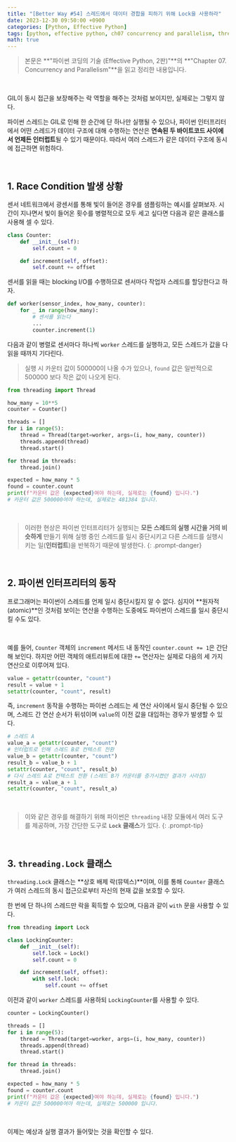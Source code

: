 ```yaml
---
title: "[Better Way #54] 스레드에서 데이터 경합을 피하기 위해 Lock을 사용하라"
date: 2023-12-30 09:50:00 +0900
categories: [Python, Effective Python]
tags: [python, effective python, ch07 concurrency and parallelism, thread, multithread, gil, lock, mutex]
math: true
---
```


> 본문은 **"파이썬 코딩의 기술 (Effective Python, 2판)"**의 **"Chapter 07. Concurrency and Parallelism"**을 읽고 정리한 내용입니다.

<br>

GIL이 동시 접근을 보장해주는 락 역할을 해주는 것처럼 보이지만, 실제로는 그렇지 않다.

파이썬 스레드는 GIL로 인해 한 순간에 단 하나만 실행될 수 있으나, <span class="shl">파이썬 인터프리터에서 어떤 스레드가 데이터 구조에 대해 수행하는 연산은 **연속된 두 바이트코드 사이에서 언제든 인터럽트**될 수 있기 때문</span>이다. 따라서 여러 스레드가 같은 데이터 구조에 동시에 접근하면 위험하다.

<br>

## 1. Race Condition 발생 상황

센서 네트워크에서 광센서를 통해 빛이 들어온 경우를 샘플링하는 예시를 살펴보자. 시간이 지나면서 빛이 들어온 횟수를 병렬적으로 모두 세고 싶다면 다음과 같은 클래스를 사용해 셀 수 있다.

```python
class Counter:
    def __init__(self):
        self.count = 0

    def increment(self, offset):
        self.count += offset
```

센서를 읽을 때는 blocking I/O를 수행하므로 센서마다 작업자 스레드를 할당한다고 하자.

```python
def worker(sensor_index, how_many, counter):
    for _ in range(how_many):
        # 센서를 읽는다
        ...
        counter.increment(1)
```

다음과 같이 병렬로 센서마다 하나씩 `worker` 스레드를 실행하고, 모든 스레드가 값을 다 읽을 때까지 기다린다.

> 실행 시 카운터 값이 500000이 나올 수가 있으나, `found` 값은 일반적으로 500000 보다 작은 값이 나오게 된다.
> 

```python
from threading import Thread

how_many = 10**5
counter = Counter()

threads = []
for i in range(5):
    thread = Thread(target=worker, args=(i, how_many, counter))
    threads.append(thread)
    thread.start()

for thread in threads:
    thread.join()

expected = how_many * 5
found = counter.count
print(f"카운터 값은 {expected}여야 하는데, 실제로는 {found} 입니다.")
# 카운터 값은 500000여야 하는데, 실제로는 481384 입니다.
```

<br>

> 이러한 현상은 파이썬 인터프리터가 <span class="shl">실행되는 **모든 스레드의 실행 시간을 거의 비슷하게** 만들기 위해 실행 중인 스레드를 일시 중단시키고 다른 스레드를 실행시키는 일(**인터럽트**)을 반복</span>하기 때문에 발생한다.
{: .prompt-danger}

<br>

## 2. 파이썬 인터프리터의 동작

프로그래머는 파이썬이 스레드를 언제 일시 중단시킬지 알 수 없다. 심지어 <span class="shl">**원자적(atomic)**인 것처럼 보이는 연산</span>을 수행하는 도중에도 파이썬이 스레드를 일시 중단시킬 수도 있다.

<br>

예를 들어, `Counter` 객체의 `increment` 메서드 내 동작인 `counter.count += 1`은 간단해 보인다. 하지만 어떤 객체의 애트리뷰트에 대한 `+=` 연산자는 실제로 다음의 세 가지 연산으로 이루어져 있다.

```python
value = getattr(counter, "count")
result = value + 1
setattr(counter, "count", result)
```

즉, `increment` 동작을 수행하는 파이썬 스레드는 세 연산 사이에서 일시 중단될 수 있으며, 스레드 간 연산 순서가 뒤섞이며 `value`의 이전 값을 대입하는 경우가 발생할 수 있다.

```python
# 스레드 A
value_a = getattr(counter, "count")
# 인터럽트로 인해 스레드 B로 컨텍스트 전환
value_b = getattr(counter, "count")
result_b = value_b + 1
setattr(counter, "count", result_b)
# 다시 스레드 A로 컨텍스트 전환 (스레드 B가 카운터를 증가시켰던 결과가 사라짐)
result_a = value_a + 1
setattr(counter, "count", result_a)
```

<br>

> 이와 같은 경우를 해결하기 위해 파이썬은 `threading` 내장 모듈에서 여러 도구를 제공하며, 가장 간단한 도구로 **`Lock` 클래스**가 있다.
{: .prompt-tip}

<br>

## 3. `threading.Lock` 클래스

`threading.Lock` 클래스는 **상호 배제 락(뮤텍스)**이며, 이를 통해 `Counter` 클래스가 여러 스레드의 동시 접근으로부터 자신의 현재 값을 보호할 수 있다.

한 번에 단 하나의 스레드만 락을 획득할 수 있으며, 다음과 같이 `with` 문을 사용할 수 있다.

```python
from threading import Lock

class LockingCounter:
    def __init__(self):
        self.lock = Lock()
        self.count = 0

    def increment(self, offset):
        with self.lock:
            self.count += offset
```

이전과 같이 `worker` 스레드를 사용하되 `LockingCounter`를 사용할 수 있다.

```python
counter = LockingCounter()

threads = []
for i in range(5):
    thread = Thread(target=worker, args=(i, how_many, counter))
    threads.append(thread)
    thread.start()

for thread in threads:
    thread.join()

expected = how_many * 5
found = counter.count
print(f"카운터 값은 {expected}여야 하는데, 실제로는 {found} 입니다.")
# 카운터 값은 500000여야 하는데, 실제로는 500000 입니다.
```

<br>

이제는 예상과 실행 결과가 들어맞는 것을 확인할 수 있다.
